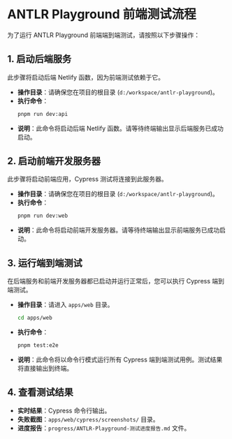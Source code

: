 # ANTLR Playground 前端测试流程

为了运行 ANTLR Playground 前端端到端测试，请按照以下步骤操作：

## 1. 启动后端服务

此步骤将启动后端 Netlify 函数，因为前端测试依赖于它。

*   **操作目录**：请确保您在项目的根目录 (`d:/workspace/antlr-playground`)。
*   **执行命令**：
    ```bash
    pnpm run dev:api
    ```
*   **说明**：此命令将启动后端 Netlify 函数。请等待终端输出显示后端服务已成功启动。

## 2. 启动前端开发服务器

此步骤将启动前端应用，Cypress 测试将连接到此服务器。

*   **操作目录**：请确保您在项目的根目录 (`d:/workspace/antlr-playground`)。
*   **执行命令**：
    ```bash
    pnpm run dev:web
    ```
*   **说明**：此命令将启动前端开发服务器。请等待终端输出显示前端服务已成功启动。

## 3. 运行端到端测试

在后端服务和前端开发服务器都已启动并运行正常后，您可以执行 Cypress 端到端测试。

*   **操作目录**：请进入 `apps/web` 目录。
    ```bash
    cd apps/web
    ```
*   **执行命令**：
    ```bash
    pnpm test:e2e
    ```
*   **说明**：此命令将以命令行模式运行所有 Cypress 端到端测试用例。测试结果将直接输出到终端。

## 4. 查看测试结果

*   **实时结果**：Cypress 命令行输出。
*   **失败截图**：`apps/web/cypress/screenshots/` 目录。
*   **进度报告**：`progress/ANTLR-Playground-测试进度报告.md` 文件。